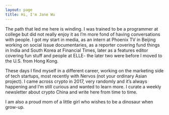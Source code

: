 ```yaml
---
layout: page
title: Hi, I'm Jane Wu
---
```


The path that led me here is winding. I was trained to be a programmer at college but did not really enjoy it as I’m more fond of having conversations with people. I got my start in media, as an intern at Phoenix TV in Beijing working on social issue documentaries, as a reporter covering fund things in India and South Korea at Financial Times, later as a features editor covering fun stuff and people at ELLE- the later two were before I moved to the U.S. from Hong Kong.

These days I find myself in a different career, working on the marketing side of tech startups, most recently with Nervos (not your ordinary Asian project). I came across crypto in 2017, very randomly and it’s always happening and I’m still curious and wanted to learn more. I curate a weekly newsletter about crypto China and write here from time to time.

I am also a proud mom of a little girl who wishes to be a dinosaur when grow-up.
